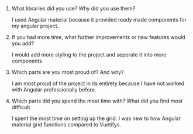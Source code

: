 1. What libraries did you use? Why did you use them?

    I used Angular material because it provided ready made components for 
    my angular project.

2. If you had more time, what further improvements or new features would you add?
    
    I would add more styling to the project and seperate it into more components 

3. Which parts are you most proud of? And why?

    I am most proud of the project in its entirety because I have
    not worked with Angular professionally before. 

4. Which parts did you spend the most time with? What did you find most difficult

    I spent the most time on setting up the grid. I was new to how Angular material
    grid functions compared to Vuetifys. 